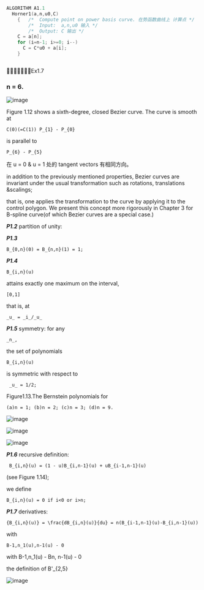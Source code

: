 ``` C++
ALGORITHM A1.1
  Horner1(a,n,u0,C)
    {   /*  Compute point on power basis curve. 在势函数曲线上 计算点 */
        /*  Input:  a,n,u0 输入 */
        /*  Output: C 输出 */
    C = a[n];
    for (i=n-1; i>=0; i--)
      C = C*u0 + a[i];
    }
```

```

```

🚩🚩🚩🚩🚩🚩🚩Ex1.7

### n = 6.

![image](https://github.com/ChenxingWang93/ComputationalGeometry/assets/31954987/fc774b45-46d8-4595-b1c6-1d88ff9abe69)

Figure 1.12 shows a sixth-degree, closed Bezier curve. The curve is smooth at 

```
C(0)(=C(1)) P_{1} - P_{0} 
```

is parallel to 

```
P_{6} - P_{5}
```

在 u = 0 & u = 1 处的 tangent vectors 有相同方向。

in addition to the previously mentioned properties, Bezier curves are invariant under the usual transformation such as rotations, translations &scalings;

that is, one applies the transformation to the curve by applying it to the control polygon. We present this concept more rigorously in Chapter 3 for B-spline curve(of which Bezier curves are a special case.)

***P1.2***  partition of unity:

***P1.3*** 
```
B_{0,n}(0) = B_{n,n}(1) = 1;
```

***P1.4***
```
B_{i,n}(u)
```
attains exactly one maximum on the interval,
```
[0,1]
```
that is, at
```
_u_ = _i_/_u_
```
***P1.5***
symmetry: for any 
```
_n_,   
```
the set of polynomials
```
B_{i,n}(u)
```
is symmetric with respect to
```
 _u_ = 1/2;
```
Figure1.13.The Bernstein polynomials for 
```
(a)n = 1; (b)n = 2; (c)n = 3; (d)n = 9.
```

![image](https://github.com/ChenxingWang93/ComputationalGeometry/assets/31954987/98b89ff9-fc5d-4d4d-93cd-34a798ce74c6)

![image](https://github.com/ChenxingWang93/ComputationalGeometry/assets/31954987/6fbba15b-eb4a-4c9a-a11e-76ee3526030f)

![image](https://github.com/ChenxingWang93/ComputationalGeometry/assets/31954987/497b1119-d719-4d3a-aa52-c3646af5f87f)

***P1.6*** recursive definition:
```
 B_{i,n}(u) = (1 - u)B_{i,n-1}(u) + uB_{i-1,n-1}(u)
```
(see Figure 1.14);

we define 
```
B_{i,n}(u) = 0 if i<0 or i>n;
```
***P1.7*** derivatives:
```
{B_{i,n}(u)} = \frac{dB_{i,n}(u)}{du} = n(B_{i-1,n-1}(u)-B_{i,n-1}(u))
```

with

```
B-1,n_1(u),n-1(u) - 0
```

with B-1,n_1(u) - Bn, n-1(u) - 0

the definition of B'_{2,5}

![image](https://github.com/ChenxingWang93/ComputationalGeometry/assets/31954987/be9c29ba-9ac6-4630-aab8-8f8a5cae9574)
